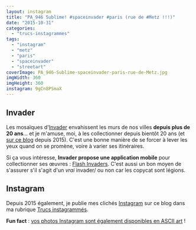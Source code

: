 ```yaml
---
layout: instagram
title: "PA_946 Sublime! #spaceinvader #paris (rue de #Metz !!!)"
date: "2015-10-31"
categories: 
  - "trucs-instagrammes"
tags: 
  - "instagram"
  - "metz"
  - "paris"
  - "spaceinvader"
  - "streetart"
coverImage: PA_946-Sublime-spaceinvader-paris-rue-de-Metz.jpg
imgWidth: 360
imgHeight: 360
instagram: 9gCn8PSmaX
---
```


## Invader

Les mosaïques d'[Invader](https://fr.wikipedia.org/wiki/Invader_%28artiste%29) envahissent les murs de nos villes **depuis plus de 20 ans**... et je m'amuse, moi, à les collectionner depuis bientôt 20 ans (et [sur ce blog](/tag/spaceinvader/) depuis 2015). C'est une bonne manière de se forcer à lever les yeux quand on se promène, voire à varier ses itinéraires.

Si ça vous intéresse, **Invader propose une application mobile** pour collectionner ses œuvres : [Flash Invaders](http://www.space-invaders.com/flashinvaders/). C'est aussi un bon moyen de s'assurer s'il s'agit d'un _vrai_ invader/ ou non car les copycat sont légions.

## Instagram

Depuis 2015 également, je publie mes clichés [Instagram](https://www.instagram.com/zemoko/) sur ce blog dans ma rubrique [Trucs instagrammés](/category/trucs-pris-en-photos/trucs-instagrammes/).

**Fun fact** : [vos photos Instagram sont également disponibles en ASCII art](/2016/01/le-saviez-tu-instagram-en-ascii-art/) !
